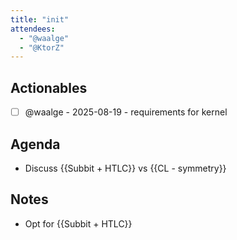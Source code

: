 ```yaml
---
title: "init"
attendees:
  - "@waalge"
  - "@KtorZ"
---
```


## Actionables

- [ ] @waalge - 2025-08-19 - requirements for kernel

## Agenda

- Discuss {{Subbit + HTLC}} vs {{CL - symmetry}}

## Notes

- Opt for {{Subbit + HTLC}}
